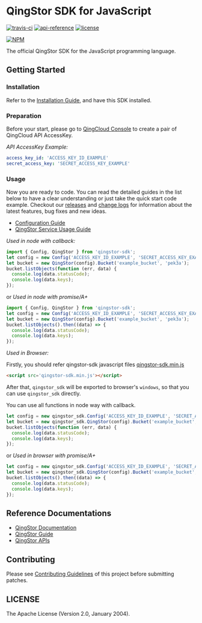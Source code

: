# QingStor SDK for JavaScript
[![travis-ci](https://travis-ci.org/yunify/qingstor-sdk-js.svg?branch=master)](https://travis-ci.org/yunify/qingstor-sdk-js)
[![api-reference](https://img.shields.io/badge/api-reference-green.svg)](https://docs.qingcloud.com/qingstor)
[![license](https://img.shields.io/badge/license-apache%20v2-blue.svg)](https://github.com/yunify/qingstor-sdk-js/blob/master/LICENSE)

[![NPM](https://nodei.co/npm/qingstor-sdk.png)](https://nodei.co/npm/qingstor-sdk/)

The official QingStor SDK for the JavaScript programming language.

## Getting Started

### Installation

Refer to the [Installation Guide](docs/installation.md), and have this SDK installed.

### Preparation

Before your start, please go to [QingCloud Console](https://console.qingcloud.com/access_keys/) to create a pair of QingCloud API AccessKey.

*API AccessKey Example:*

```yaml
access_key_id: 'ACCESS_KEY_ID_EXAMPLE'
secret_access_key: 'SECRET_ACCESS_KEY_EXAMPLE'
```

### Usage

Now you are ready to code. You can read the detailed guides in the list below to have a clear understanding or just take the quick start code example.
Checkout our [releases](https://github.com/yunify/qingstor-sdk-js/releases) and [change logs](CHANGELOG.md) for information about the latest features, bug fixes and new ideas.

- [Configuration Guide](docs/configuration.md)
- [QingStor Service Usage Guide](docs/qingstor_service_usage.md)

*Used in node with callback:*

```javascript
import { Config, QingStor } from 'qingstor-sdk';
let config = new Config('ACCESS_KEY_ID_EXAMPLE', 'SECRET_ACCESS_KEY_EXAMPLE');
let bucket = new QingStor(config).Bucket('example_bucket', 'pek3a');
bucket.listObjects(function (err, data) {
  console.log(data.statusCode);
  console.log(data.keys);
});
```

or *Used in node with promise/A+*

```javascript
import { Config, QingStor } from 'qingstor-sdk';
let config = new Config('ACCESS_KEY_ID_EXAMPLE', 'SECRET_ACCESS_KEY_EXAMPLE');
let bucket = new QingStor(config).Bucket('example_bucket', 'pek3a');
bucket.listObjects().then((data) => {
  console.log(data.statusCode);
  console.log(data.keys);
});
```

*Used in Browser:*

Firstly, you should refer qingstor-sdk javascript files [qingstor-sdk.min.js](https://github.com/yunify/qingstor-sdk-js/blob/master/dist/qingstor-sdk.min.js)

```html
<script src='qingstor-sdk.min.js'></script>
```

After that, `qingstor_sdk` will be exported to browser's `windows`, so that you can use `qingstor_sdk` directly.

You can use all functions in node way with callback.

```javascript
let config = new qingstor_sdk.Config('ACCESS_KEY_ID_EXAMPLE', 'SECRET_ACCESS_KEY_EXAMPLE');
let bucket = new qingstor_sdk.QingStor(config).Bucket('example_bucket', 'pek3a');
bucket.listObjects(function (err, data) {
  console.log(data.statusCode);
  console.log(data.keys);
});
```

or *Used in browser with promise/A+*

```javascript
let config = new qingstor_sdk.Config('ACCESS_KEY_ID_EXAMPLE', 'SECRET_ACCESS_KEY_EXAMPLE');
let bucket = new qingstor_sdk.QingStor(config).Bucket('example_bucket', 'pek3a');
bucket.listObjects().then((data) => {
  console.log(data.statusCode);
  console.log(data.keys);
});
```

## Reference Documentations

- [QingStor Documentation](https://docs.qingcloud.com/qingstor/index.html)
- [QingStor Guide](https://docs.qingcloud.com/qingstor/guide/index.html)
- [QingStor APIs](https://docs.qingcloud.com/qingstor/api/index.html)

## Contributing

Please see [Contributing Guidelines](docs/contributing.md) of this project before submitting patches.

## LICENSE

The Apache License (Version 2.0, January 2004).
